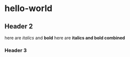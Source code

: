 # hello-world

## Header 2
here are *italics* and **bold**
here are **italics and bold combined**


### Header 3
